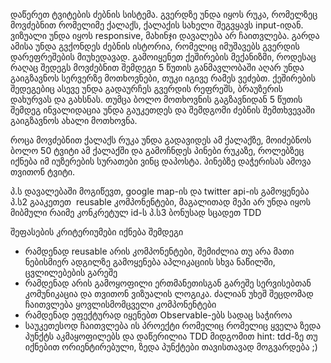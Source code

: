 დაწერეთ ტვიტების ძებნის სისტემა. გვერდზე უნდა იყოს რუკა, რომელზეც მოვძებნით რომელიმე ქალაქს, ქალაქის სახელი შეგვყავს input-იდან. ვიზუალი უნდა იყოს responsive, მახინჯი დავალება არ ჩაითვლება. გარდა ამისა უნდა გვქონდეს ძებნის ისტორია, რომელიც იმუშავებს გვერდის დარეფრეშების მიუხედავად. გამოიყენეთ ქეშირების მექანიზმი, როდესაც რაღაც შედეგს მოვძებნით შემდეგი 5 წუთის განმავლობაში აღარ უნდა გაიგზავნოს სერვერზე მოთხოვნები, თუკი იგივე რამეს ვეძებთ. ქეშირების შედეგებიც ასევე უნდა გადაურჩეს გვერდის რეფრეშს, ბრაუზერის დახურვას და გახსნას. თუმცა ბოლო მოთხოვნის გაგზავნიდან 5 წუთის შემდეგ ინვალიდაცია უნდა გაუკეთდეს და შემდგომი ძებნის შემთხვევაში გაიგზავნოს ახალი მოთხოვნა.

როცა მოვძებნით ქალაქს რუკა უნდა გადავიდეს ამ ქალაქზე, მოიძებნოს ბოლო 50 ტვიტი ამ ქალაქში და გამოჩნდეს პინები რუკაზე, როლებზეც იქნება იმ იუზერების სურათები ვინც დაპოსტა. პინებზე დაჭერისას ამოვა თვითონ ტვიტი.

პ.ს დავალებაში მოგიწევთ, google map-ის და twitter api-ის გამოყენება
პ.ს2 გააკეთეთ  reusable  კომპონენტები, მაგალითად მეპი არ უნდა იყოს მიბმული რაიმე კონკრეტულ id-ს
პ.ს3 ბონუსად სცადეთ TDD

შეფასების კრიტერიუმები იქნება შემდეგი
- რამდენად reusable არის კომპონენტები, შემიძლია თუ არა მათი ნებისმიერ ადგილზე გამოყენება აპლიკაციის სხვა ნაწილში, ცვლილებების გარეშე
- რამდენად არის გამოყოფილი ერთმანეთისგან გარეშე სერვისებთან კომუნიკაცია და თვითონ ვიზუალის ლოგიკა. ძალიან უხეშ შეცდომად ჩაითვლება ყოვლისმომცველი კომპონენტები
- რამდენად ეფექტურად იყენებთ Observable-ებს სადაც საჭიროა
- საუკეთესოდ ჩაითვლება ის პროექტი რომელიც რომელიც ყველა ზედა პუნქტს აკმაყოფილებს და დაწერილია TDD მიდგომით hint: tdd-ზე თუ იქნებით ორიენტირებული, ზედა პუნქტები თავისთავად მოგვარდება ;)
